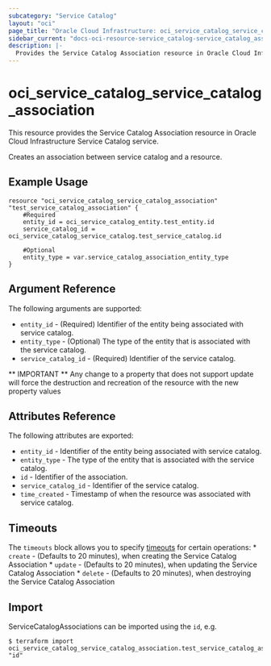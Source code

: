 ```yaml
---
subcategory: "Service Catalog"
layout: "oci"
page_title: "Oracle Cloud Infrastructure: oci_service_catalog_service_catalog_association"
sidebar_current: "docs-oci-resource-service_catalog-service_catalog_association"
description: |-
  Provides the Service Catalog Association resource in Oracle Cloud Infrastructure Service Catalog service
---
```


# oci_service_catalog_service_catalog_association
This resource provides the Service Catalog Association resource in Oracle Cloud Infrastructure Service Catalog service.

Creates an association between service catalog and a resource.

## Example Usage

```hcl
resource "oci_service_catalog_service_catalog_association" "test_service_catalog_association" {
	#Required
	entity_id = oci_service_catalog_entity.test_entity.id
	service_catalog_id = oci_service_catalog_service_catalog.test_service_catalog.id

	#Optional
	entity_type = var.service_catalog_association_entity_type
}
```

## Argument Reference

The following arguments are supported:

* `entity_id` - (Required) Identifier of the entity being associated with service catalog.
* `entity_type` - (Optional) The type of the entity that is associated with the service catalog.
* `service_catalog_id` - (Required) Identifier of the service catalog.


** IMPORTANT **
Any change to a property that does not support update will force the destruction and recreation of the resource with the new property values

## Attributes Reference

The following attributes are exported:

* `entity_id` - Identifier of the entity being associated with service catalog.
* `entity_type` - The type of the entity that is associated with the service catalog.
* `id` - Identifier of the association.
* `service_catalog_id` - Identifier of the service catalog.
* `time_created` - Timestamp of when the resource was associated with service catalog.

## Timeouts

The `timeouts` block allows you to specify [timeouts](https://registry.terraform.io/providers/hashicorp/oci/latest/docs/guides/changing_timeouts) for certain operations:
	* `create` - (Defaults to 20 minutes), when creating the Service Catalog Association
	* `update` - (Defaults to 20 minutes), when updating the Service Catalog Association
	* `delete` - (Defaults to 20 minutes), when destroying the Service Catalog Association


## Import

ServiceCatalogAssociations can be imported using the `id`, e.g.

```
$ terraform import oci_service_catalog_service_catalog_association.test_service_catalog_association "id"
```


